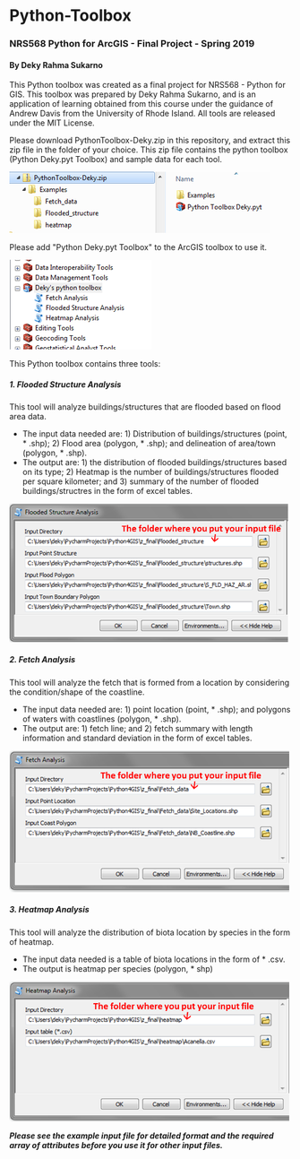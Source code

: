 # Python-Toolbox
### NRS568 Python for ArcGIS - Final Project - Spring 2019
#### By Deky Rahma Sukarno
This Python toolbox was created as a final project for NRS568 - Python for GIS. This toolbox was prepared by Deky Rahma Sukarno, and is an application of learning obtained from this course under the guidance of Andrew Davis from  the University of Rhode Island. All tools are released under the MIT License.

Please download PythonToolbox-Deky.zip in this repository, and extract this zip file in the folder of your choice. This zip file contains the python toolbox (Python Deky.pyt Toolbox) and sample data for each tool.

![Banner Image](/image/Picture1.png?raw=true)

Please add "Python Deky.pyt Toolbox" to the ArcGIS toolbox to use it.

![Banner Image](/image/Picture2.png?raw=true)

This Python toolbox contains three tools:

##### 1. Flooded Structure Analysis
This tool will analyze buildings/structures that are flooded based on flood area data.
- The input data needed are: 1) Distribution of buildings/structures (point, * .shp); 2) Flood area (polygon, * .shp); and delineation of area/town (polygon, * .shp).
- The output are: 1) the distribution of flooded buildings/structures based on its type; 2) Heatmap is the number of buildings/structures flooded per square kilometer; and 3) summary of the number of flooded buildings/structres in the form of excel tables.

<img src="https://github.com/deqiu1st/Python-Toolbox/blob/master/image/Picture3.png" width="500">

##### 2. Fetch Analysis
This tool will analyze the fetch that is formed from a location by considering the condition/shape of the coastline.
- The input data needed are: 1) point location (point, * .shp); and polygons of waters with coastlines (polygon, * .shp).
- The output are: 1) fetch line; and 2) fetch summary with length information and standard deviation in the form of excel tables.

<img src="https://github.com/deqiu1st/Python-Toolbox/blob/master/image/Picture4.png" width="500">

##### 3. Heatmap Analysis
This tool will analyze the distribution of biota location by species in the form of heatmap.
- The input data needed is a table of biota locations in the form of * .csv.
- The output is heatmap per species (polygon, * shp)

<img src="https://github.com/deqiu1st/Python-Toolbox/blob/master/image/Picture5.png" width="500">


***Please see the example input file for detailed format and the required array of attributes before you use it for other input files.***
